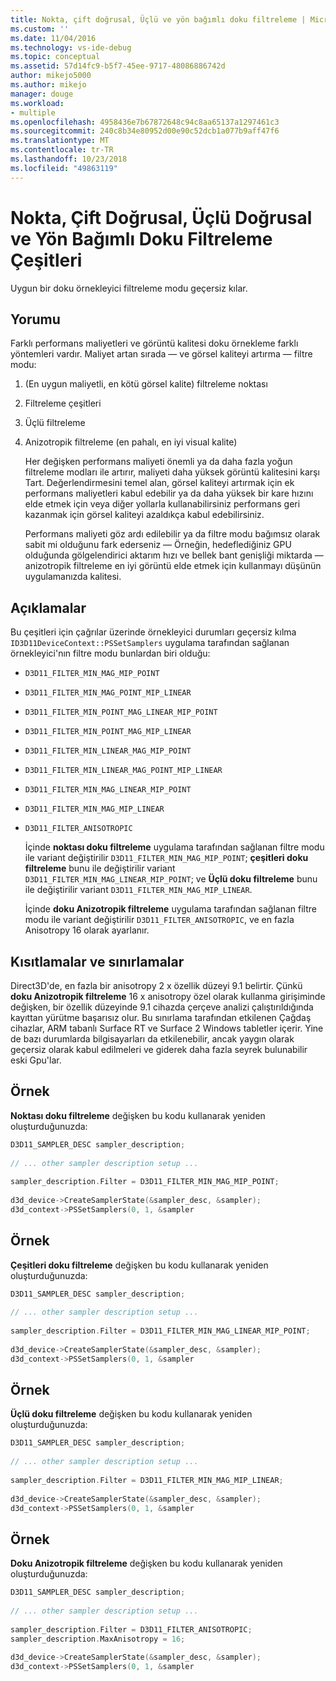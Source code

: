 ```yaml
---
title: Nokta, çift doğrusal, Üçlü ve yön bağımlı doku filtreleme | Microsoft Docs
ms.custom: ''
ms.date: 11/04/2016
ms.technology: vs-ide-debug
ms.topic: conceptual
ms.assetid: 57d14fc9-b5f7-45ee-9717-48086886742d
author: mikejo5000
ms.author: mikejo
manager: douge
ms.workload:
- multiple
ms.openlocfilehash: 4958436e7b67872648c94c8aa65137a1297461c3
ms.sourcegitcommit: 240c8b34e80952d00e90c52dcb1a077b9aff47f6
ms.translationtype: MT
ms.contentlocale: tr-TR
ms.lasthandoff: 10/23/2018
ms.locfileid: "49863119"
---
```

# <a name="point-bilinear-trilinear-and-anisotropic-texture-filtering-variants"></a>Nokta, Çift Doğrusal, Üçlü Doğrusal ve Yön Bağımlı Doku Filtreleme Çeşitleri
Uygun bir doku örnekleyici filtreleme modu geçersiz kılar.  
  
## <a name="interpretation"></a>Yorumu  
 Farklı performans maliyetleri ve görüntü kalitesi doku örnekleme farklı yöntemleri vardır. Maliyet artan sırada — ve görsel kaliteyi artırma — filtre modu:  
  
1. (En uygun maliyetli, en kötü görsel kalite) filtreleme noktası  
  
2. Filtreleme çeşitleri  
  
3. Üçlü filtreleme  
  
4. Anizotropik filtreleme (en pahalı, en iyi visual kalite)  
  
   Her değişken performans maliyeti önemli ya da daha fazla yoğun filtreleme modları ile artırır, maliyeti daha yüksek görüntü kalitesini karşı Tart. Değerlendirmesini temel alan, görsel kaliteyi artırmak için ek performans maliyetleri kabul edebilir ya da daha yüksek bir kare hızını elde etmek için veya diğer yollarla kullanabilirsiniz performans geri kazanmak için görsel kaliteyi azaldıkça kabul edebilirsiniz.  
  
   Performans maliyeti göz ardı edilebilir ya da filtre modu bağımsız olarak sabit mi olduğunu fark ederseniz — Örneğin, hedeflediğiniz GPU olduğunda gölgelendirici aktarım hızı ve bellek bant genişliği miktarda — anizotropik filtreleme en iyi görüntü elde etmek için kullanmayı düşünün uygulamanızda kalitesi.  
  
## <a name="remarks"></a>Açıklamalar  
 Bu çeşitleri için çağrılar üzerinde örnekleyici durumları geçersiz kılma `ID3D11DeviceContext::PSSetSamplers` uygulama tarafından sağlanan örnekleyici'nın filtre modu bunlardan biri olduğu:  
  
- `D3D11_FILTER_MIN_MAG_MIP_POINT`  
  
- `D3D11_FILTER_MIN_MAG_POINT_MIP_LINEAR`  
  
- `D3D11_FILTER_MIN_POINT_MAG_LINEAR_MIP_POINT`  
  
- `D3D11_FILTER_MIN_POINT_MAG_MIP_LINEAR`  
  
- `D3D11_FILTER_MIN_LINEAR_MAG_MIP_POINT`  
  
- `D3D11_FILTER_MIN_LINEAR_MAG_POINT_MIP_LINEAR`  
  
- `D3D11_FILTER_MIN_MAG_LINEAR_MIP_POINT`  
  
- `D3D11_FILTER_MIN_MAG_MIP_LINEAR`  
  
- `D3D11_FILTER_ANISOTROPIC`  
  
  İçinde **noktası doku filtreleme** uygulama tarafından sağlanan filtre modu ile variant değiştirilir `D3D11_FILTER_MIN_MAG_MIP_POINT`; **çeşitleri doku filtreleme** bunu ile değiştirilir variant `D3D11_FILTER_MIN_MAG_LINEAR_MIP_POINT`; ve **Üçlü doku filtreleme** bunu ile değiştirilir variant `D3D11_FILTER_MIN_MAG_MIP_LINEAR`.  
  
  İçinde **doku Anizotropik filtreleme** uygulama tarafından sağlanan filtre modu ile variant değiştirilir `D3D11_FILTER_ANISOTROPIC`, ve en fazla Anisotropy 16 olarak ayarlanır.  
  
## <a name="restrictions-and-limitations"></a>Kısıtlamalar ve sınırlamalar  
 Direct3D'de, en fazla bir anisotropy 2 x özellik düzeyi 9.1 belirtir. Çünkü **doku Anizotropik filtreleme** 16 x anisotropy özel olarak kullanma girişiminde değişken, bir özellik düzeyinde 9.1 cihazda çerçeve analizi çalıştırıldığında kayıttan yürütme başarısız olur. Bu sınırlama tarafından etkilenen Çağdaş cihazlar, ARM tabanlı Surface RT ve Surface 2 Windows tabletler içerir. Yine de bazı durumlarda bilgisayarları da etkilenebilir, ancak yaygın olarak geçersiz olarak kabul edilmeleri ve giderek daha fazla seyrek bulunabilir eski Gpu'lar.  
  
## <a name="example"></a>Örnek  
 **Noktası doku filtreleme** değişken bu kodu kullanarak yeniden oluşturduğunuzda:  
  
```cpp
D3D11_SAMPLER_DESC sampler_description;  
  
// ... other sampler description setup ...  
  
sampler_description.Filter = D3D11_FILTER_MIN_MAG_MIP_POINT;  
  
d3d_device->CreateSamplerState(&sampler_desc, &sampler);  
d3d_context->PSSetSamplers(0, 1, &sampler  
```  
  
## <a name="example"></a>Örnek  
 **Çeşitleri doku filtreleme** değişken bu kodu kullanarak yeniden oluşturduğunuzda:  
  
```cpp
D3D11_SAMPLER_DESC sampler_description;   
  
// ... other sampler description setup ...  
  
sampler_description.Filter = D3D11_FILTER_MIN_MAG_LINEAR_MIP_POINT;  
  
d3d_device->CreateSamplerState(&sampler_desc, &sampler);  
d3d_context->PSSetSamplers(0, 1, &sampler  
```  
  
## <a name="example"></a>Örnek  
 **Üçlü doku filtreleme** değişken bu kodu kullanarak yeniden oluşturduğunuzda:  
  
```cpp
D3D11_SAMPLER_DESC sampler_description;   
  
// ... other sampler description setup ...  
  
sampler_description.Filter = D3D11_FILTER_MIN_MAG_MIP_LINEAR;  
  
d3d_device->CreateSamplerState(&sampler_desc, &sampler);  
d3d_context->PSSetSamplers(0, 1, &sampler  
```  
  
## <a name="example"></a>Örnek  
 **Doku Anizotropik filtreleme** değişken bu kodu kullanarak yeniden oluşturduğunuzda:  
  
```cpp
D3D11_SAMPLER_DESC sampler_description;   
  
// ... other sampler description setup ...  
  
sampler_description.Filter = D3D11_FILTER_ANISOTROPIC;  
sampler_description.MaxAnisotropy = 16;  
  
d3d_device->CreateSamplerState(&sampler_desc, &sampler);  
d3d_context->PSSetSamplers(0, 1, &sampler  
```
